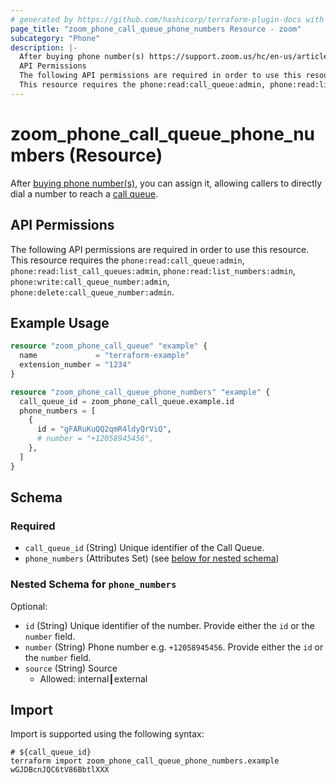 ```yaml
---
# generated by https://github.com/hashicorp/terraform-plugin-docs with own template
page_title: "zoom_phone_call_queue_phone_numbers Resource - zoom"
subcategory: "Phone"
description: |-
  After buying phone number(s) https://support.zoom.us/hc/en-us/articles/360020808292#h_007ec8c2-0914-4265-8351-96ab23efa3ad, you can assign it, allowing callers to directly dial a number to reach a call queue https://support.zoom.us/hc/en-us/articles/360021524831-Managing-Call-Queues.
  API Permissions
  The following API permissions are required in order to use this resource.
  This resource requires the phone:read:call_queue:admin, phone:read:list_call_queues:admin, phone:read:list_numbers:admin, phone:write:call_queue_number:admin, phone:delete:call_queue_number:admin.
---
```


# zoom_phone_call_queue_phone_numbers (Resource)

After [buying phone number(s)](https://support.zoom.us/hc/en-us/articles/360020808292#h_007ec8c2-0914-4265-8351-96ab23efa3ad), you can assign it, allowing callers to directly dial a number to reach a [call queue](https://support.zoom.us/hc/en-us/articles/360021524831-Managing-Call-Queues).

## API Permissions

The following API permissions are required in order to use this resource.
This resource requires the `phone:read:call_queue:admin`, `phone:read:list_call_queues:admin`, `phone:read:list_numbers:admin`, `phone:write:call_queue_number:admin`, `phone:delete:call_queue_number:admin`.

## Example Usage

```terraform
resource "zoom_phone_call_queue" "example" {
  name             = "terraform-example"
  extension_number = "1234"
}

resource "zoom_phone_call_queue_phone_numbers" "example" {
  call_queue_id = zoom_phone_call_queue.example.id
  phone_numbers = [
    {
      id = "gFARuKuQQ2qmR4ldyQrViQ",
      # number = "+12058945456",
    },
  ]
}
```

<!-- schema generated by tfplugindocs -->
## Schema

### Required

- `call_queue_id` (String) Unique identifier of the Call Queue.
- `phone_numbers` (Attributes Set) (see [below for nested schema](#nestedatt--phone_numbers))

<a id="nestedatt--phone_numbers"></a>
### Nested Schema for `phone_numbers`

Optional:

- `id` (String) Unique identifier of the number. Provide either the `id` or the `number` field.
- `number` (String) Phone number e.g. `+12058945456`. Provide either the `id` or the `number` field.
- `source` (String) Source
  - Allowed: internal┃external

## Import

Import is supported using the following syntax:

```shell
# ${call_queue_id}
terraform import zoom_phone_call_queue_phone_numbers.example wGJDBcnJQC6tV86BbtlXXX
```
